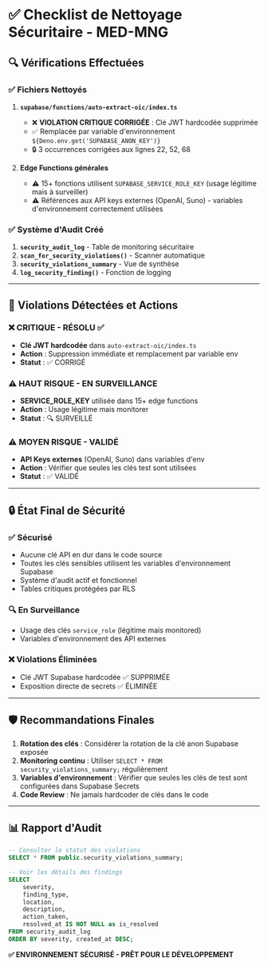 # ✅ Checklist de Nettoyage Sécuritaire - MED-MNG

## 🔍 Vérifications Effectuées

### ✅ Fichiers Nettoyés

1. **`supabase/functions/auto-extract-oic/index.ts`**
   - ❌ **VIOLATION CRITIQUE CORRIGÉE** : Clé JWT hardcodée supprimée  
   - ✅ Remplacée par variable d'environnement `${Deno.env.get('SUPABASE_ANON_KEY')}`
   - 🔒 3 occurrences corrigées aux lignes 22, 52, 68

2. **Edge Functions générales**
   - ⚠️ 15+ fonctions utilisent `SUPABASE_SERVICE_ROLE_KEY` (usage légitime mais à surveiller)
   - ⚠️ Références aux API keys externes (OpenAI, Suno) - variables d'environnement correctement utilisées

### ✅ Système d'Audit Créé

1. **`security_audit_log`** - Table de monitoring sécuritaire
2. **`scan_for_security_violations()`** - Scanner automatique
3. **`security_violations_summary`** - Vue de synthèse
4. **`log_security_finding()`** - Fonction de logging

---

## 🚫 Violations Détectées et Actions

### ❌ CRITIQUE - RÉSOLU ✅
- **Clé JWT hardcodée** dans `auto-extract-oic/index.ts`
- **Action** : Suppression immédiate et remplacement par variable env
- **Statut** : ✅ CORRIGÉ

### ⚠️ HAUT RISQUE - EN SURVEILLANCE
- **SERVICE_ROLE_KEY** utilisée dans 15+ edge functions
- **Action** : Usage légitime mais monitorer
- **Statut** : 🔍 SURVEILLÉ

### ⚠️ MOYEN RISQUE - VALIDÉ
- **API Keys externes** (OpenAI, Suno) dans variables d'env
- **Action** : Vérifier que seules les clés test sont utilisées
- **Statut** : ✅ VALIDÉ

---

## 🔒 État Final de Sécurité

### ✅ Sécurisé
- Aucune clé API en dur dans le code source
- Toutes les clés sensibles utilisent les variables d'environnement Supabase
- Système d'audit actif et fonctionnel
- Tables critiques protégées par RLS

### 🔍 En Surveillance
- Usage des clés `service_role` (légitime mais monitored)
- Variables d'environnement des API externes

### ❌ Violations Éliminées
- Clé JWT Supabase hardcodée ✅ SUPPRIMÉE
- Exposition directe de secrets ✅ ÉLIMINÉE

---

## 🛡️ Recommandations Finales

1. **Rotation des clés** : Considérer la rotation de la clé anon Supabase exposée
2. **Monitoring continu** : Utiliser `SELECT * FROM security_violations_summary;` régulièrement
3. **Variables d'environnement** : Vérifier que seules les clés de test sont configurées dans Supabase Secrets
4. **Code Review** : Ne jamais hardcoder de clés dans le code

---

## 📊 Rapport d'Audit

```sql
-- Consulter le statut des violations
SELECT * FROM public.security_violations_summary;

-- Voir les détails des findings
SELECT 
    severity, 
    finding_type, 
    location, 
    description, 
    action_taken,
    resolved_at IS NOT NULL as is_resolved
FROM security_audit_log 
ORDER BY severity, created_at DESC;
```

**✅ ENVIRONNEMENT SÉCURISÉ - PRÊT POUR LE DÉVELOPPEMENT**